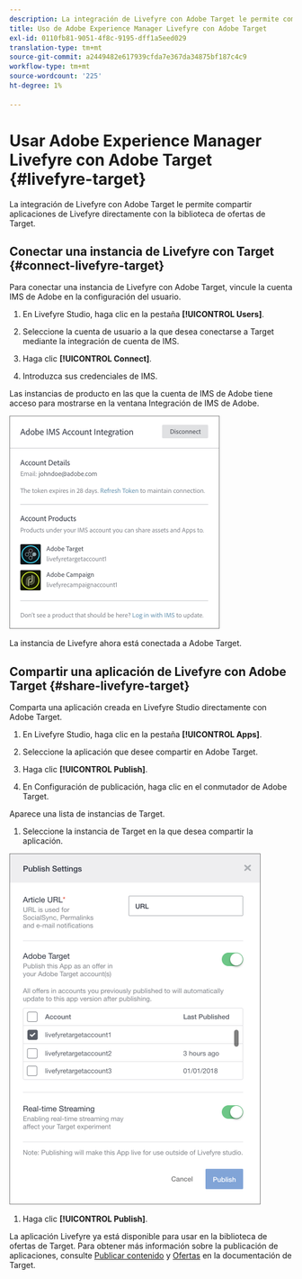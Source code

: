 ```yaml
---
description: La integración de Livefyre con Adobe Target le permite compartir aplicaciones de Livefyre directamente con la biblioteca de ofertas de Target.
title: Uso de Adobe Experience Manager Livefyre con Adobe Target
exl-id: 0110fb81-9051-4f8c-9195-dff1a5eed029
translation-type: tm+mt
source-git-commit: a2449482e617939cfda7e367da34875bf187c4c9
workflow-type: tm+mt
source-wordcount: '225'
ht-degree: 1%

---
```


# Usar Adobe Experience Manager Livefyre con Adobe Target {#livefyre-target}

La integración de Livefyre con Adobe Target le permite compartir aplicaciones de Livefyre directamente con la biblioteca de ofertas de Target.

## Conectar una instancia de Livefyre con Target {#connect-livefyre-target}

Para conectar una instancia de Livefyre con Adobe Target, vincule la cuenta IMS de Adobe en la configuración del usuario.

1. En Livefyre Studio, haga clic en la pestaña **[!UICONTROL Users]**.

1. Seleccione la cuenta de usuario a la que desea conectarse a Target mediante la integración de cuenta de IMS.

1. Haga clic **[!UICONTROL Connect]**.

1. Introduzca sus credenciales de IMS.

Las instancias de producto en las que la cuenta de IMS de Adobe tiene acceso para mostrarse en la ventana Integración de IMS de Adobe.

![](assets/livefyre-target-connect.png)

La instancia de Livefyre ahora está conectada a Adobe Target.

## Compartir una aplicación de Livefyre con Adobe Target {#share-livefyre-target}

Comparta una aplicación creada en Livefyre Studio directamente con Adobe Target.

1. En Livefyre Studio, haga clic en la pestaña **[!UICONTROL Apps]**.

1. Seleccione la aplicación que desee compartir en Adobe Target.

1. Haga clic **[!UICONTROL Publish]**.

1. En Configuración de publicación, haga clic en el conmutador de Adobe Target.

Aparece una lista de instancias de Target.

1. Seleccione la instancia de Target en la que desea compartir la aplicación.

![](assets/livefyre-target-publish.png)

1. Haga clic  **[!UICONTROL Publish]**.

La aplicación Livefyre ya está disponible para usar en la biblioteca de ofertas de Target. Para obtener más información sobre la publicación de aplicaciones, consulte [Publicar contenido](/help/using/c-library/t-publish-content.md) y [Ofertas](https://docs.adobe.com/content/help/en/target/using/experiences/offers/manage-content.html) en la documentación de Target.
